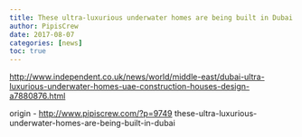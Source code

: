 ```yaml
---
title: These ultra-luxurious underwater homes are being built in Dubai
author: PipisCrew
date: 2017-08-07
categories: [news]
toc: true
---
```


http://www.independent.co.uk/news/world/middle-east/dubai-ultra-luxurious-underwater-homes-uae-construction-houses-design-a7880876.html

origin - http://www.pipiscrew.com/?p=9749 these-ultra-luxurious-underwater-homes-are-being-built-in-dubai